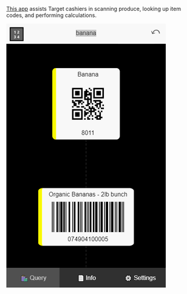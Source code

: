 [This app](http://app.target.turtlemay.us/) assists Target cashiers in scanning produce, looking up item codes, and performing calculations.

![](resources/capture.gif)
